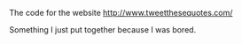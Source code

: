 The code for the website http://www.tweetthesequotes.com/ 

Something I just put together because I was bored.